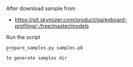 After download sample from
- https://git.skymizer.com/product/qa/evboard-profiling/-/tree/master/models

Run the script
````
prepare_samples.py samples.pb
```
to generate samples dir